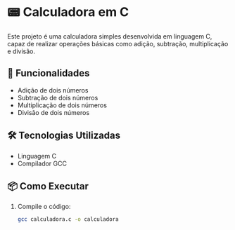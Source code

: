 # 📟 Calculadora em C

Este projeto é uma calculadora simples desenvolvida em linguagem C, capaz de realizar operações básicas como adição, subtração, multiplicação e divisão.

## 🚀 Funcionalidades

- Adição de dois números
- Subtração de dois números
- Multiplicação de dois números
- Divisão de dois números

## 🛠️ Tecnologias Utilizadas

- Linguagem C
- Compilador GCC

## 📦 Como Executar

1. Compile o código:

   ```bash
   gcc calculadora.c -o calculadora

